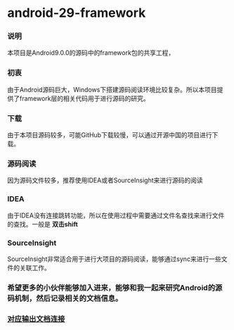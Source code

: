 # android-29-framework


### 说明
本项目是Android9.0.0的源码中的framework包的共享工程，


### 初衷
由于Android源码巨大，Windows下搭建源码阅读环境比较复杂。所以本项目提供了framework层的相关代码用于进行源码的研究。


### 下载
由于本项目源码较多，可能GitHub下载较慢，可以通过开源中国的项目进行下载。


### 源码阅读
因为源码文件较多，推荐使用IDEA或者SourceInsight来进行源码的阅读
### IDEA
由于IDEA没有连接跳转功能，所以在使用过程中需要通过文件名查找来进行文件的查找。一般是 **双击shift** 

### SourceInsight
SourceInsight非常适合用于进行大项目的源码阅读，能够通过sync来进行一些文件的关联工作。




### 希望更多的小伙伴能够加入进来，能够和我一起来研究Android的源码机制，然后记录相关的文档信息。



### [对应输出文档连接](https://gitee.com/tcsl_wujinxiang/booknote)
